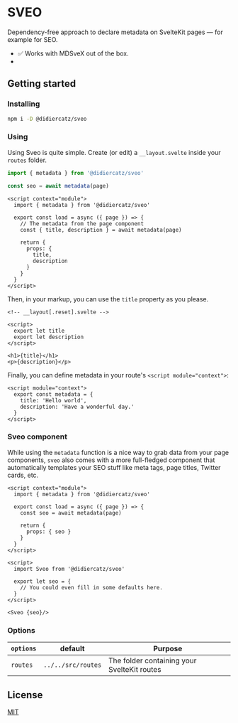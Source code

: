 # SVEO

Dependency-free approach to declare metadata on SvelteKit pages — for example for SEO.

- :white_check_mark: Works with MDSveX out of the box.
-

## Getting started

### Installing

```bash
npm i -D @didiercatz/sveo
```

### Using

Using Sveo is quite simple. Create (or edit) a `__layout.svelte` inside your `routes` folder.

```js
import { metadata } from '@didiercatz/sveo'

const seo = await metadata(page)
```

```svelte
<script context="module">
  import { metadata } from '@didiercatz/sveo'

  export const load = async ({ page }) => {
    // The metadata from the page component
    const { title, description } = await metadata(page)

    return {
      props: {
        title,
        description
      }
    }
  }
</script>
```

Then, in your markup, you can use the `title` property as you please.

```svelte
<!-- __layout[.reset].svelte -->

<script>
  export let title
  export let description
</script>

<h1>{title}</h1>
<p>{description}</p>
```

Finally, you can define metadata in your route's `<script module="context">`:

```svelte
<script module="context">
  export const metadata = {
    title: 'Hello world',
    description: 'Have a wonderful day.'
  }
</script>
```

### Sveo component

While using the `metadata` function is a nice way to grab data from your page components, `sveo` also comes with a more full-fledged component that automatically templates your SEO stuff like meta tags, page titles, Twitter cards, etc.

```
<script context="module">
  import { metadata } from '@didiercatz/sveo'

  export const load = async ({ page }) => {
    const seo = await metadata(page)

    return {
      props: { seo }
    }
  }
</script>

<script>
  import Sveo from '@didiercatz/sveo'

  export let seo = {
    // You could even fill in some defaults here.
  }
</script>

<Sveo {seo}/>
```

### Options

| `options` | default            | Purpose                                     |
| --------- | ------------------ | ------------------------------------------- |
| `routes`  | `../../src/routes` | The folder containing your SvelteKit routes |

## License

[MIT](https://github.com/didier/sveo/blob/main/LICENSE)
